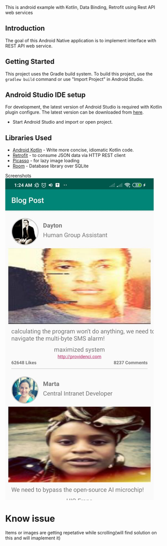 This is android example with Kotlin, Data Binding, Retrofit using Rest API web services 

Introduction
------------
The goal of this Android Native application is to implement interface with  REST API web service. 

Getting Started
---------------
This project uses the Gradle build system. To build this project, use the
`gradlew build` command or use "Import Project" in Android Studio.

Android Studio IDE setup
------------------------
For development, the latest version of Android Studio is required with Kotlin plugin configure. The latest version can be
downloaded from [here](https://developer.android.com/studio/).

- Start Android Studio and import or open project.

Libraries Used
--------------
* [Android Kotlin](https://developer.android.com/kotlin) - Write more concise, idiomatic Kotlin code.
* [Retrofit](https://square.github.io/retrofit/) - to consume JSON data via HTTP REST client
* [Picasso](https://square.github.io/picasso/) - for lazy image loading
* [Room](https://developer.android.com/training/data-storage/room) - Database library over SQLite

Screenshots
![Home](Screenshot.jpeg "Home Screen")


# Know issue
Items or images are getting repetative while scrolling(will find solution on this and will imaplement it)
